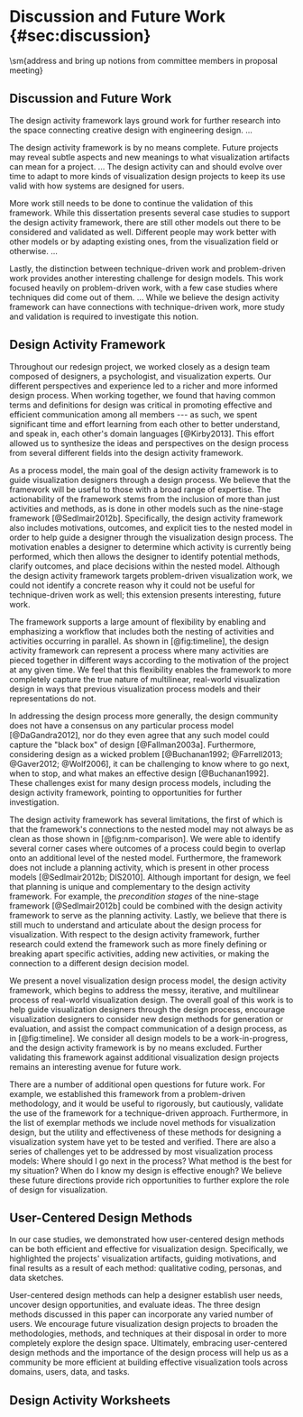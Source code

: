 # Discussion and Future Work {#sec:discussion}

\sm{address and bring up notions from committee members in proposal meeting}

<!--
ideas from vizit cards paper:
  include discussion on tangibility of sketching, alternative approaches
  scalability to classroom size?
  justification of linear
  workshop, constraints, time
  may need feedback, like eval, from others to help teach
-->

<!-- TODO emphasize several key visualization-theory components, like the nested model and extension of the 9-stage framework for design studies -->


## Discussion and Future Work

The design activity framework lays ground work for further research into the
space connecting creative design with engineering design.
...


The design activity framework is by no means complete. Future projects may
reveal subtle aspects and new meanings to what visualization artifacts can mean
for a project.
...
The design activity can and should evolve over time to adapt to more kinds of
visualization design projects to keep its use valid with how systems are
designed for users.


More work still needs to be done to continue the validation of this framework.
While this dissertation presents several case studies to support the design
activity framework, there are still other models out there to be considered and
validated as well. Different people may work better with other models or by
adapting existing ones, from the visualization field or otherwise.
...


Lastly, the distinction between technique-driven work and problem-driven work
provides another interesting challenge for design models. This work focused
heavily on problem-driven work, with a few case studies where techniques did
come out of them.
...
While we believe the design activity framework can have connections with
technique-driven work, more study and validation is required to investigate this
notion.



## Design Activity Framework

Throughout our redesign project, we worked closely as a design team composed of
designers, a psychologist, and visualization experts. Our different perspectives
and experience led to a richer and more informed design process. When working
together, we found that having common terms and definitions for design was
critical in promoting effective and efficient communication among all members
--- as such, we spent significant time and effort learning from each other to
better understand, and speak in, each other's domain languages [@Kirby2013].
This effort allowed us to synthesize the ideas and perspectives on the design
process from several different fields into the design activity framework.


As a process model, the main goal of the design activity framework is to guide
visualization designers through a design process. We believe that the framework
will be useful to those with a broad range of expertise. The actionability of
the framework stems from the inclusion of more than just activities and methods,
as is done in other models such as the nine-stage framework [@Sedlmair2012b].
Specifically, the design activity framework also includes motivations, outcomes,
and explicit ties to the nested model in order to help guide a designer through
the visualization design process. The motivation enables a designer to determine
which activity is currently being performed, which then allows the designer to
identify potential methods, clarify outcomes, and place decisions within the
nested model. Although the design activity framework targets problem-driven
visualization work, we could not identify a concrete reason why it could not be
useful for technique-driven work as well; this extension presents interesting,
future work.


The framework supports a large amount of flexibility by enabling and emphasizing
a workflow that includes both the nesting of activities and activities occurring
in parallel. As shown in [@fig:timeline], the design activity framework can
represent a process where many activities are pieced together in different ways
according to the motivation of the project at any given time. We feel that this
flexibility enables the framework to more completely capture the true nature of
multilinear, real-world visualization design in ways that previous visualization
process models and their representations do not.


In addressing the design process more generally, the design community does not
have a consensus on any particular process model [@DaGandra2012], nor do they
even agree that any such model could capture the "black box" of design
[@Fallman2003a]. Furthermore, considering design as a wicked problem
[@Buchanan1992; @Farrell2013; @Gaver2012; @Wolf2006], it can be challenging to
know where to go next, when to stop, and what makes an effective design
[@Buchanan1992]. These challenges exist for many design process models,
including the design activity framework, pointing to opportunities for further
investigation.


The design activity framework has several limitations, the first of which is
that the framework's connections to the nested model may not always be as clean
as those shown in [@fig:nm-comparison]. We were able to identify several corner
cases where outcomes of a process could begin to overlap onto an additional
level of the nested model. Furthermore, the framework does not include a
planning activity, which is present in other process models [@Sedlmair2012b;
DIS2010]. Although important for design, we feel that planning is unique and
complementary to the design activity framework. For example, the _precondition
stages_ of the nine-stage framework [@Sedlmair2012b] could be combined with the
design activity framework to serve as the planning activity. Lastly, we believe
that there is still much to understand and articulate about the design process
for visualization. With respect to the design activity framework, further
research could extend the framework such as more finely defining or breaking
apart specific activities, adding new activities, or making the connection to a
different design decision model.


We present a novel visualization design process model, the design activity
framework, which begins to address the messy, iterative, and multilinear process
of real-world visualization design. The overall goal of this work is to help
guide visualization designers through the design process, encourage
visualization designers to consider new design methods for generation or
evaluation, and assist the compact communication of a design process, as in
[@fig:timeline]. We consider all design models to be a work-in-progress, and the
design activity framework is by no means excluded. Further validating this
framework against additional visualization design projects remains an
interesting avenue for future work.


There are a number of additional open questions for future work. For example, we
established this framework from a problem-driven methodology, and it would be
useful to rigorously, but cautiously, validate the use of the framework for a
technique-driven approach. Furthermore, in the list of exemplar methods we
include novel methods for visualization design, but the utility and
effectiveness of these methods for designing a visualization system have yet to
be tested and verified. There are also a series of challenges yet to be
addressed by most visualization process models: Where should I go next in the
process? What method is the best for my situation? When do I know my design is
effective enough? We believe these future directions provide rich opportunities
to further explore the role of design for visualization.



## User-Centered Design Methods

In our case studies, we demonstrated how user-centered design methods can be
both efficient and effective for visualization design. Specifically, we
highlighted the projects' visualization artifacts, guiding motivations, and
final results as a result of each method: qualitative coding, personas, and data
sketches.


User-centered design methods can help a designer establish user needs, uncover
design opportunities, and evaluate ideas. The three design methods discussed in
this paper can incorporate any varied number of users. We encourage future
visualization design projects to broaden the methodologies, methods, and
techniques at their disposal in order to more completely explore the design
space. Ultimately, embracing user-centered design methods and the importance of
the design process will help us as a community be more efficient at building
effective visualization tools across domains, users, data, and tasks.



## Design Activity Worksheets
